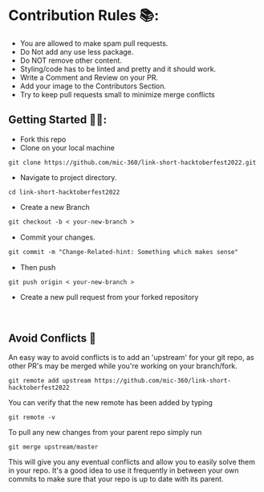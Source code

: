 # Contribution Rules 📚:

- You are allowed to make spam pull requests.
- Do Not add any use less package.
- Do NOT remove other content.
- Styling/code has to be linted and pretty and it should work.
- Write a Comment and Review on your PR.
- Add your image to the Contributors Section.
- Try to keep pull requests small to minimize merge conflicts

## Getting Started 🤩🤗:

- Fork this repo
- Clone on your local machine

```terminal
git clone https://github.com/mic-360/link-short-hacktoberfest2022.git
```

- Navigate to project directory.

```terminal
cd link-short-hacktoberfest2022
```

- Create a new Branch

```markdown
git checkout -b < your-new-branch >
```

- Commit your changes.

```markdown
git commit -m "Change-Related-hint: Something which makes sense"
```

- Then push

```markdown
git push origin < your-new-branch >
```

- Create a new pull request from your forked repository

<br>

## Avoid Conflicts 🥠

An easy way to avoid conflicts is to add an 'upstream' for your git repo, as other PR's may be merged while you're working on your branch/fork.

```terminal
git remote add upstream https://github.com/mic-360/link-short-hacktoberfest2022
```

You can verify that the new remote has been added by typing

```terminal
git remote -v
```

To pull any new changes from your parent repo simply run

```terminal
git merge upstream/master
```

This will give you any eventual conflicts and allow you to easily solve them in your repo. It's a good idea to use it frequently in between your own commits to make sure that your repo is up to date with its parent.
